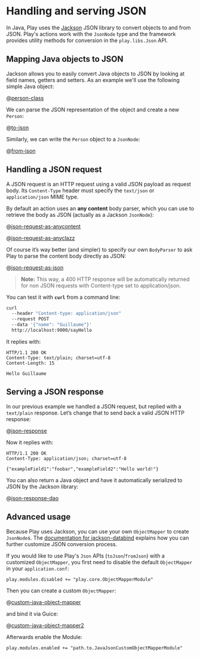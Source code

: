 <!--- Copyright (C) 2009-2017 Lightbend Inc. <https://www.lightbend.com> -->
# Handling and serving JSON

In Java, Play uses the [Jackson](https://github.com/FasterXML/jackson#documentation) JSON library to convert objects to and from JSON. Play's actions work with the `JsonNode` type and the framework provides utility methods for conversion in the `play.libs.Json` API.

## Mapping Java objects to JSON

Jackson allows you to easily convert Java objects to JSON by looking at field names, getters and setters. As an example we'll use the following simple Java object:

@[person-class](code/javaguide/json/JavaJsonActions.java)

We can parse the JSON representation of the object and create a new `Person`:

@[to-json](code/javaguide/json/JavaJsonActions.java)

Similarly, we can write the `Person` object to a `JsonNode`:

@[from-json](code/javaguide/json/JavaJsonActions.java)

## Handling a JSON request

A JSON request is an HTTP request using a valid JSON payload as request body. Its `Content-Type` header must specify the `text/json` or `application/json` MIME type.

By default an action uses an **any content** body parser, which you can use to retrieve the body as JSON (actually as a Jackson `JsonNode`):

@[json-request-as-anycontent](code/javaguide/json/JavaJsonActions.java)

@[json-request-as-anyclazz](code/javaguide/json/JavaJsonActions.java)

Of course it’s way better (and simpler) to specify our own `BodyParser` to ask Play to parse the content body directly as JSON:

@[json-request-as-json](code/javaguide/json/JavaJsonActions.java)

> **Note:** This way, a 400 HTTP response will be automatically returned for non JSON requests with Content-type set to application/json.

You can test it with **`curl`** from a command line:

```bash
curl
  --header "Content-type: application/json"
  --request POST
  --data '{"name": "Guillaume"}'
  http://localhost:9000/sayHello
```

It replies with:

```http
HTTP/1.1 200 OK
Content-Type: text/plain; charset=utf-8
Content-Length: 15

Hello Guillaume
```

## Serving a JSON response

In our previous example we handled a JSON request, but replied with a `text/plain` response. Let’s change that to send back a valid JSON HTTP response:

@[json-response](code/javaguide/json/JavaJsonActions.java)

Now it replies with:

```http
HTTP/1.1 200 OK
Content-Type: application/json; charset=utf-8

{"exampleField1":"foobar","exampleField2":"Hello world!"}
```

You can also return a Java object and have it automatically serialized to JSON by the Jackson library:

@[json-response-dao](code/javaguide/json/JavaJsonActions.java)

## Advanced usage

Because Play uses Jackson, you can use your own `ObjectMapper` to create `JsonNode`s. The [documentation for jackson-databind](https://github.com/FasterXML/jackson-databind/blob/master/README.md) explains how you can further customize JSON conversion process.

If you would like to use Play's `Json` APIs (`toJson`/`fromJson`) with a customized `ObjectMapper`, you first need to disable the default `ObjectMapper` in your `application.conf`:

```
play.modules.disabled += "play.core.ObjectMapperModule"
```

Then you can create a custom `ObjectMapper`:

@[custom-java-object-mapper](code/javaguide/json/JavaJsonCustomObjectMapper.java)

and bind it via Guice:

@[custom-java-object-mapper2](code/javaguide/json/JavaJsonCustomObjectMapperModule.java)

Afterwards enable the Module:

```
play.modules.enabled += "path.to.JavaJsonCustomObjectMapperModule"
```

